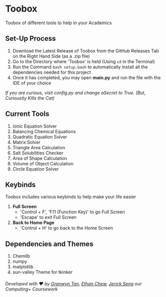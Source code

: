 # Toobox
Toobox of different tools to help in your Academics

## Set-Up Process
1. Download the Latest Release of Toobox from the GitHub Releases Tab on the Right Hand Side (as a .zip file)
2. Go to the Directory where 'Toobox' is held (Using ```cd``` in the Terminal)
3. Run the Command ```bash setup.bash``` to automatically install all the dependencies needed for this project
4. Once it has completed, you may open **main.py** and run the file with the IDE of your choice  

_If you are curious, visit config.py and change aSecret to True. (But, Curiousity Kills the Cat)_

## Current Tools
1. Ionic Equation Solver
2. Balancing Chemical Equations
3. Quadratic Equation Solver
4. Matrix Solver
5. Triangle Area Calculation
6. Salt Solubilities Checker
7. Area of Shape Calculation
8. Volume of Object Calculation
9. Circle Equation Solver

## Keybinds
Toobox includes various keybinds to help make your life easier
1. **Full Screen**
    - 'Control + F', 'F11 (Function Key)' to go Full Screen
    - 'Escape' to exit Full Screen
2. **Back to Home Page**
    - 'Control + H' to go back to the Home Screen
<!-- 3. **Reset Settings**
    - 'Control + '\`' to reset Settings back to default -->

## Dependencies and Themes
1. Chemlib
2. numpy
3. matplotlib
4. sun-valley Theme for tkinker

###### Developed with ❤️ by [Granwyn Tan](https://granwyntan.github.io), [Ethan Chew](https://www.ethanchew.com), [Jerick Seng](https://jer123se12.github.io) our Computing+ Coursework
